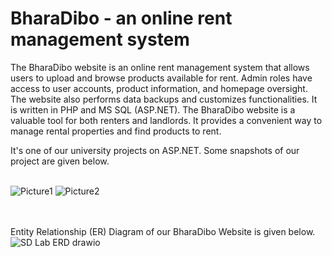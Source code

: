 # BharaDibo - an online rent management system

The BharaDibo website is an online rent management system that allows users to upload and browse products available for rent. Admin roles have access to user accounts, product information, and homepage oversight. The website also performs data backups and customizes functionalities. It is written in PHP and MS SQL (ASP.NET). 
The BharaDibo website is a valuable tool for both renters and landlords. It provides a convenient way to manage rental properties and find products to rent. <br />

It's one of our university projects on ASP.NET. Some snapshots of our project are given below. <br /> <br />

![Picture1](https://github.com/AKC23/BharaDibo/assets/57568723/af3dfba6-1237-4e20-b5ea-a51c40e2a04d)
![Picture2](https://github.com/AKC23/BharaDibo/assets/57568723/c1c3d302-fe9e-4327-9afa-3d9c45c366e8)


<br /><br />
Entity Relationship (ER) Diagram of our BharaDibo Website is given below.<br />
![SD Lab ERD drawio](https://github.com/AKC23/BharaDibo/assets/57568723/24351b63-24f7-404e-959c-3e9358b2ffc2)
